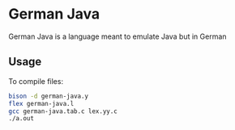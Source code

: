 # German Java

German Java is a language meant to emulate Java but in German

## Usage
To compile files:

```bash
bison -d german-java.y
flex german-java.l
gcc german-java.tab.c lex.yy.c 
./a.out
```
